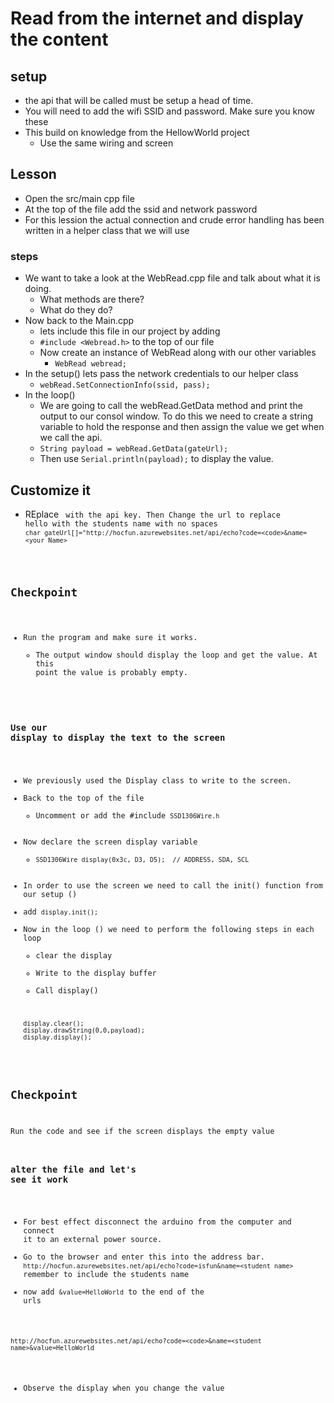 # Read from the internet and display the content
## setup 
- the api that will be called must be setup a head of time. 
- You will need to add the wifi SSID and password. Make sure you know these
- This build on knowledge from the HellowWorld project
  - Use the same wiring and screen 
## Lesson
- Open the src/main cpp file
- At the top of the file add the ssid and network password
- For this lession the actual connection and crude error handling has been written in a helper class that we will use
### steps
- We want to take a look at the WebRead.cpp file and talk about what it is doing. 
   - What methods are there? 
   - What do they do?
- Now back to the Main.cpp
   - lets include this file in our project by adding 
   -  `#include <Webread.h>` to the top of our file
   - Now create an instance of WebRead along with our other variables
     -  `WebRead webread; `
- In the setup() lets pass the network credentials to our helper class
    - `webRead.SetConnectionInfo(ssid, pass);`
- In the loop() 
    - We are going to call the webRead.GetData method and print the output to our consol window. To do this we need to create a string variable to hold the response and then assign the value we get when we call the api.
    - `String payload = webRead.GetData(gateUrl);`
    - Then use `Serial.println(payload);` to display the value.
## Customize it
- REplace <code> with the api key. Then Change the url to replace hello with the students name with no spaces 
    `char gateUrl[]="http://hocfun.azurewebsites.net/api/echo?code=<code>&name=<your Name>`
## Checkpoint
- Run the program and make sure it works.
    - The output window should display the loop and get the value. At this point the value is probably empty.
### Use our display to display the text to the screen
- We previously used the Display class to write to the screen.
- Back to the top of the file
  - Uncomment or add the #include `SSD1306Wire.h`
- Now declare the screen display variable   
    - `SSD1306Wire display(0x3c, D3, D5);  // ADDRESS, SDA, SCL  `
-  In order to use the screen we need to call the init() function from our setup ()
  - add `display.init(); `
- Now in the loop () we need to perform the following steps in each loop
    - clear the display
    - Write to the display buffer
    - Call display()
    ```
    display.clear();
    display.drawString(0,0,payload);
    display.display();
    ```
## Checkpoint
Run the code and see if the screen displays the empty value

### alter the file and let's see it work
- For best effect disconnect the arduino from the computer and connect it to an external power source. 
- Go to the browser and enter this into the address bar.
`http://hocfun.azurewebsites.net/api/echo?code=isfun&name=<student name>` remember to include the students name
- now add `&value=HelloWorld` to the end of the urls

`http://hocfun.azurewebsites.net/api/echo?code=<code>&name=<student name>&value=HelloWorld`

- Observe the display when you change the value

